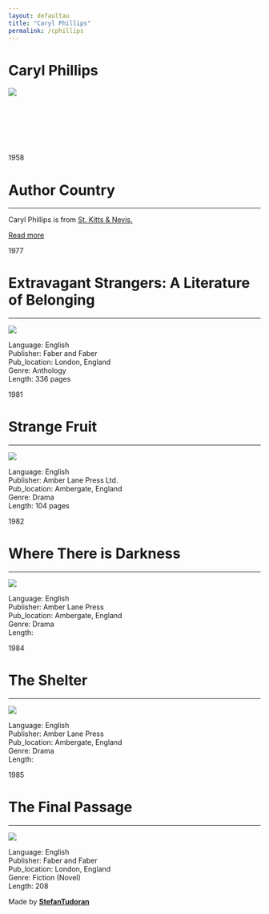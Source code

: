 ```yaml
---
layout: defaultau
title: "Caryl Phillips"
permalink: /cphillips
---
```

<!-- partial:index.partial.html -->
<div class="content">
    <h1>Caryl Phillips</h1>
    <div class="quote">
        <div><img src="https://upload.wikimedia.org/wikipedia/commons/thumb/1/14/Caryl_%22Caz%22_Phillips.jpg/330px-Caryl_%22Caz%22_Phillips.jpg" class="logo"></div>
    </div>
    <div class="timeline">
        <div style="padding-bottom:100px;"></div>
        <div class="block">
            <div class="date right"><p class="right"> 1958 </p></div>
            <div class="dot"></div>
            <div class="left first">
            <div class="author_country">
                <h1>Author Country</h1><hr>
          <div class="aclocation">  <p>Caryl Phillips is from <a href="http://localhost:4000/41">St. Kitts & Nevis.</a></p></div>
            <div class="acreadmore">    <a href="https://en.wikipedia.org/wiki/Caryl_Phillips" target="_blank">Read more</a> </div>
            </div>
            </div>
        </div>
        <div class="block">
            <div class="date left"><p class="left">1977</p></div>
            <div class="dot"></div>
            <div class="right">
                <h1>Extravagant Strangers: A Literature of Belonging</h1><hr>
                <p><img src="https://images-na.ssl-images-amazon.com/images/I/91j+9fFAbbL.jpg"></p>
                <p>
                Language: English<br/>
                Publisher: Faber and Faber<br/>
                Pub_location: London, England<br/>
                Genre: Anthology<br/>
                Length: 336 pages</p>
            </div>
        </div>
        <div class="block">
            <div class="date right"><p class="right">1981</p></div>
            <div class="dot"></div>
            <div class="left hide">
                <h1>Strange Fruit</h1><hr>
                <p><img src="https://images-na.ssl-images-amazon.com/images/I/41DFGTX7E9L.jpg"></p>
                <p>Language: English<br/>
                Publisher: Amber Lane Press Ltd.<br/>
                Pub_location: Ambergate, England<br/>
                Genre: Drama<br/>
                Length: 104 pages</p>
            </div>
        </div>
        <div class="block">
            <div class="date left"><p class="left">1982</p></div>
            <div class="dot"></div>
            <div class="right hide">
                <h1>Where There is Darkness</h1><hr>
                <p><img src="https://images-na.ssl-images-amazon.com/images/I/41VPE11Z7XL._SX325_BO1,204,203,200_.jpg"></p>
                <p>Language: English<br/>
                Publisher: Amber Lane Press<br/>
                Pub_location: Ambergate, England<br/>
                Genre: Drama<br/>
                Length: </p>
            </div>
        </div>
        <div class="block">
            <div class="date right"><p class="right">1984</p></div>
            <div class="dot"></div>
            <div class="left hide">
                <h1>The Shelter</h1><hr>
                <p><img src="https://images-na.ssl-images-amazon.com/images/I/413SW406TQL.jpg"></p>
                <p>Language: English<br/>
                Publisher: Amber Lane Press<br/>
                Pub_location:  Ambergate, England<br/>
                Genre: Drama<br/>
                Length: </p>
            </div>
        </div>
        <div class="block">
            <div class="date right"><p class="right">1985</p></div>
            <div class="dot"></div>
            <div class="left hide">
                <h1>The Final Passage</h1><hr>
                <p><img src="[https://images-na.ssl-images-amazon.com/images/I/413SW406TQL.jpg](https://covers.openlibrary.org/b/id/8128451-L.jpg)"></p>
                <p>Language: English<br/>
                Publisher: Faber and Faber<br/>
                Pub_location:  London, England<br/>
                Genre: Fiction (Novel)<br/>
                Length: 208</p>
            </div>
        </div>
        <div id="footer">
        <p id="copyright">Made by&nbsp;<strong><a href="https://www.linkedin.com/in/nicolae-stefan-tudoran-b02291127/" target="_blank">StefanTudoran</a></strong></p>
    </div>
</div>
<!-- partial -->
  <script src='https://cdnjs.cloudflare.com/ajax/libs/jquery/3.1.1/jquery.min.js'></script><script  src="assets/js/authorscript.js"></script>
